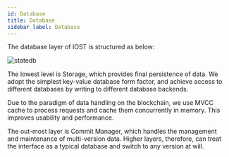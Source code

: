 ```yaml
---
id: Database
title: Database
sidebar_label: Database
---
```


The database layer of IOST is structured as below:

![statedb](../assets/2-intro-of-iost/Database/statedb.png)

The lowest level is Storage, which provides final persistence of data. We adopt the simplest key-value database form factor, and achieve access to different databases by writing to different database backends.

Due to the paradigm of data handling on the blockchain, we use MVCC cache to process requests and cache them concurrently in memory. This improves usability and performance.

The out-most layer is Commit Manager, which handles the management and maintenance of multi-version data. Higher layers, therefore, can treat the interface as a typical database and switch to any version at will.
